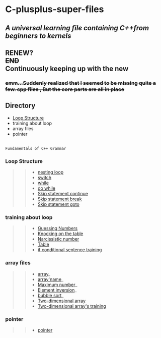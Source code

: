 # C-plusplus-super-files
## ***A universal learning file containing C++from beginners to kernels***
## RENEW?<br/>**~~END~~**<br/>Continuously keeping up with the new<br/>
### ~~emm...Suddenly realized that I seemed to be missing quite a few. cpp files , But the core parts are all in place~~<br/>
## Directory
* [Loop Structure](#)
* training about loop
* array files
* pointer

<br/>`Fundamentals of C++ Grammar`<br/>
### Loop Structure
>> + [nesting loop](https://github.com/super-yjt/My--C-plusplus-super-files/blob/main/Loop%20Structure/nesting%20loop.cpp)
>> + [switch](https://github.com/super-yjt/My--C-plusplus-super-files/blob/main/Loop%20Structure/switch.cpp)
>> + [while](https://github.com/super-yjt/My--C-plusplus-super-files/blob/main/Loop%20Structure/while.cpp)
>> + [do while](https://github.com/super-yjt/My--C-plusplus-super-files/blob/main/Loop%20Structure/Do%20while.cpp)
>> + [Skip statement continue](https://github.com/super-yjt/My--C-plusplus-super-files/blob/main/Loop%20Structure/Skip%20statement%20continue.cpp)
>> + [Skip statement break](https://github.com/super-yjt/My--C-plusplus-super-files/blob/main/Loop%20Structure/Skip%20statement%20break.cpp)
>> + [Skip statement goto](https://github.com/super-yjt/My--C-plusplus-super-files/blob/main/Loop%20Structure/Skip%20statement%20goto.cpp)

### training about loop
>> + [Guessing Numbers](https://github.com/super-yjt/My--C-plusplus-super-files/blob/main/training/Guessing%20Numbers.cpp)
>> + [Knocking on the table](https://github.com/super-yjt/My--C-plusplus-super-files/blob/main/training/Knocking%20on%20the%20table.cpp)
>> + [Narcissistic number](https://github.com/super-yjt/My--C-plusplus-super-files/blob/main/training/Narcissistic%20number.cpp)
>> + [Table](https://github.com/super-yjt/My--C-plusplus-super-files/blob/main/training/Table.cpp)
>> + [if conditional sentence training](https://github.com/super-yjt/My--C-plusplus-super-files/blob/main/training/if%20conditional%20sentence%20training.cpp)

### array files
>> + [array](https://github.com/super-yjt/My--C-plusplus-super-files/blob/main/array%20files/array.cpp)_
>> + [array'name](https://github.com/super-yjt/My--C-plusplus-super-files/blob/main/array%20files/array'name.cpp)_
>> + [Maximum number](https://github.com/super-yjt/My--C-plusplus-super-files/blob/main/array%20files/Maximum%20number.cpp)_
>> + [Element inversion](https://github.com/super-yjt/My--C-plusplus-super-files/blob/main/array%20files/Element%20inversion.cpp)_
>> + [bubble sort](https://github.com/super-yjt/My--C-plusplus-super-files/blob/main/array%20files/bubble%20sort.cpp)_
>> + [Two-dimensional array](https://github.com/super-yjt/My--C-plusplus-super-files/blob/main/array%20files/Two-dimensional%20array.cpp)
>> + [Two-dimensional array's training](https://github.com/super-yjt/My--C-plusplus-super-files/blob/main/array%20files/Two-dimensional%20array's%20training.cpp)

### pointer
>> + [pointer](https://github.com/super-yjt/My--C-plusplus-super-files/blob/main/pointer/pointer.cpp)
